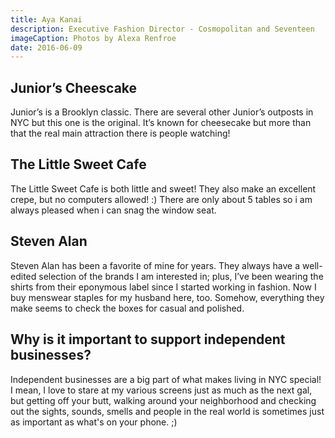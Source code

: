 ```yaml
---
title: Aya Kanai
description: Executive Fashion Director - Cosmopolitan and Seventeen
imageCaption: Photos by Alexa Renfroe
date: 2016-06-09
---
```



## Junior’s Cheescake

Junior’s is a Brooklyn classic. There are several other Junior’s outposts in NYC but this one is the original. It’s known for cheesecake but more than that the real main attraction there is people watching!

## The Little Sweet Cafe

The Little Sweet Cafe is both little and sweet! They also make an excellent crepe, but no computers allowed! :)  There are only about 5 tables so i am always pleased when i can snag the window seat.

## Steven Alan

Steven Alan has been a favorite of mine for years.  They always have a well-edited selection of the brands I am interested in; plus, I’ve been wearing the shirts from their eponymous label since I started working in fashion. Now I buy menswear staples for my husband here, too. Somehow, everything they make seems to check the boxes for casual and polished.

## Why is it important to support independent businesses?

Independent businesses are a big part of what makes living in NYC special! I mean, I love to stare at my various screens just as much as the next gal, but getting off your butt, walking around your neighborhood and checking out the sights, sounds, smells and people in the real world is sometimes just as important as what's on your phone. ;)

